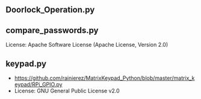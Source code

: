 Doorlock_Operation.py
- 

compare_passwords.py
- 
License: Apache Software License (Apache License, Version 2.0)

keypad.py
-
- https://github.com/rainierez/MatrixKeypad_Python/blob/master/matrix_keypad/RPi_GPIO.py
- License: GNU General Public License v2.0
